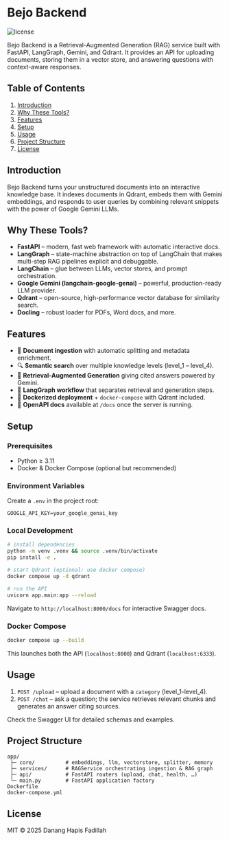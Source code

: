 # Bejo Backend

![license](https://img.shields.io/badge/license-MIT-blue.svg)

Bejo Backend is a Retrieval-Augmented Generation (RAG) service built with FastAPI, LangGraph, Gemini, and Qdrant. It provides an API for uploading documents, storing them in a vector store, and answering questions with context-aware responses.

## Table of Contents
1. [Introduction](#introduction)
2. [Why These Tools?](#why-these-tools)
3. [Features](#features)
4. [Setup](#setup)
5. [Usage](#usage)
6. [Project Structure](#project-structure)
7. [License](#license)

## Introduction
Bejo Backend turns your unstructured documents into an interactive knowledge base. It indexes documents in Qdrant, embeds them with Gemini embeddings, and responds to user queries by combining relevant snippets with the power of Google Gemini LLMs.

## Why These Tools?
- **FastAPI** – modern, fast web framework with automatic interactive docs.
- **LangGraph** – state-machine abstraction on top of LangChain that makes multi-step RAG pipelines explicit and debuggable.
- **LangChain** – glue between LLMs, vector stores, and prompt orchestration.
- **Google Gemini (langchain-google-genai)** – powerful, production-ready LLM provider.
- **Qdrant** – open-source, high-performance vector database for similarity search.
- **Docling** – robust loader for PDFs, Word docs, and more.

## Features
- 📄 **Document ingestion** with automatic splitting and metadata enrichment.
- 🔍 **Semantic search** over multiple knowledge levels (level_1 – level_4).
- 🧠 **Retrieval-Augmented Generation** giving cited answers powered by Gemini.
- 🔄 **LangGraph workflow** that separates retrieval and generation steps.
- 🐳 **Dockerized deployment** + `docker-compose` with Qdrant included.
- 📑 **OpenAPI docs** available at `/docs` once the server is running.

## Setup
### Prerequisites
- Python ≥ 3.11
- Docker & Docker Compose (optional but recommended)

### Environment Variables
Create a `.env` in the project root:
```env
GOOGLE_API_KEY=your_google_genai_key
```

### Local Development
```bash
# install dependencies
python -m venv .venv && source .venv/bin/activate
pip install -e .

# start Qdrant (optional: use docker compose)
docker compose up -d qdrant

# run the API
uvicorn app.main:app --reload
```
Navigate to `http://localhost:8000/docs` for interactive Swagger docs.

### Docker Compose
```bash
docker compose up --build
```
This launches both the API (`localhost:8000`) and Qdrant (`localhost:6333`).

## Usage
1. `POST /upload` – upload a document with a `category` (level_1-level_4).
2. `POST /chat` – ask a question; the service retrieves relevant chunks and generates an answer citing sources.

Check the Swagger UI for detailed schemas and examples.

## Project Structure
```
app/
 ├─ core/          # embeddings, llm, vectorstore, splitter, memory
 ├─ services/      # RAGService orchestrating ingestion & RAG graph
 ├─ api/           # FastAPI routers (upload, chat, health, …)
 └─ main.py        # FastAPI application factory
Dockerfile
docker-compose.yml
```

## License
MIT © 2025 Danang Hapis Fadillah
